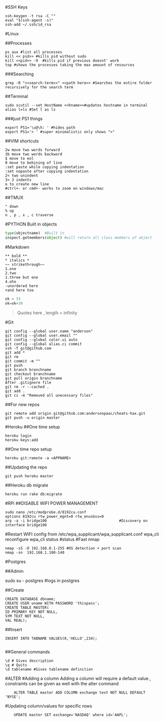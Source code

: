 #SSH Keys

```
ssh-keygen -t rsa -C ""
eval "$(ssh-agent -s)"
ssh-add ~/.ssh/id_rsa
```
#Linux


##Processes
```
ps aux #list all processes
kill << pid>> #kills pid without sudo
kill <<pid>> -9  #kills pid if previous doesnt' work
top #shows the processes taking the max amount of resources
```
###Searching
```
grep -R "<<search-term>>" <<path here>> #Searches the entire folder recursively for the search term

```
##Terminal
```
sudo scutil --set HostName <<hname>>#updates hostname in terminal
alias l=ls #Set l as ls
```
###just PS1 things
```
export PS1='\u@\h: ' #hides path
export PS1='> ' #super minimalistic only shows ">"
```
	
##VIM shortcuts
```
2w move two words forward
3b move two words backword
$ move to eol
0 move to behining of line
:set paste while copying indentation
:set nopaste after copying indentation
2< two unindent
3> 3 indents
o to create new line
#ctrl+- or cmd+- works to zoom on windows/mac
```
##TMUX
```
" down
% up
n , p , x , c traverse
```
#PYTHON
Built in objects
```Python
type(objectname)  #Built in 
inspect.getmembers(object) #will return all class members of object
```

#Markdown
```
** bold **
* italics *
~~ strikethrough~~
1.one
2.two
1.three but one
4.oho
-unordered here
+and here too
```
```python 
ok = 33
ok=ok+30
```
>Quotes here , length = infinity

#Git
```
git config --global user.name "anderson"
git config --global user.email ""
git config --global color.ui auto
git config --global alias.ci commit
ssh -T git@github.com
git add *
git rm 
git commit -m ""
git push
git branch branchname
git checkout branchname
git pull origin branchname
After .gitignore file
git rm -r --cached .
git add .
git ci -m "Removed all unecessary files"
```
##For new repos
```
git remote add origin git@github.com:andersonpaac/cheats-hax.git
git push -u origin master
```
#Heroku
##One time setup
```
heroku login
heroku keys:add
```
##One time repo setup
```
heroku git:remote -a <APPNAME>
```
##Updating the repo
```
git push heroku master
```
##Heroku db migrate
```
heroku run rake db:migrate
```

#RPi
##DISABLE WIFI POWER MANAGEMENT
```
sudo nano /etc/modprobe.d/8192cu.conf
options 8192cu rtw_power_mgnt=0 rtw_enusbss=0
arp -a -i bridge100									#Discovery on interface bridge100
```
#Restart WIFI config from /etc/wpa_supplicant/wpa_supplicant.conf
wpa_cli reconfigure
wpa_cli status #status
#Fast nmap
```
nmap -sS -O 192.168.0.1-255 #OS detection + port scan
nmap -sn  192.168.1.100-140
```

#Postgres

##Admin


sudo su - postgres	#logs in postgres


##Create
```
CREATE DATABASE dbname;
CREATE USER uname WITH PASSWORD 'thispass';
CREATE TABLE MASTER(
ID PRIMARY KEY NOT NULL,
SYM TEXT NOT NULL,
VAL REAL);
```

##Insert
```
INSERT INTO TABNAME VALUES(0,'HELLO',234);


```
##General commands
```
\d # Gives description
\q # Quits
\d tablename #Gives tablename definition
```

#ALTER
#Adding a column
Adding a column will require a default value , constraints can be given as well with the alter command
```
	ALTER TABLE master ADD COLUMN exchange text NOT NULL DEFAULT 'NYSE';
```
#Updating column/values for specific rows
```
	UPDATE master SET exchange='NASDAQ' where id='AAPL';
```

